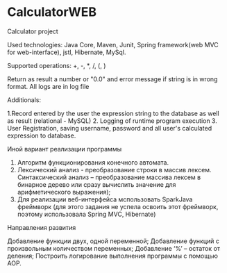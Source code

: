 # CalculatorWEB
Calculator project

Used technologies: Java Core, Maven, Junit, Spring framework(web MVC for web-interface), jstl, Hibernate, MySql.

Supported operations: +, -, *, /, (, )

Return as result a number or "0.0" and error message if string is in wrong format.
All logs are in log file

Additionals:

1.Record entered by the user the expression string to the database as well as result (relational - MySQL)
2. Logging of runtime program execution
3. User Registration, saving username, password and all user's calculated expression to database.

Иной вариант реализации программы

1) Алгоритм функционирования конечного автомата.
2) Лексический анализ - преобразование строки в массив лексем. Синтаксический анализ – преобразование массива лексем в бинарное дерево или сразу вычислить значение для арифметического выражения);
3) Для реализации веб-интерфейса мспользовать SparkJava фреймворк (для этого задания не успела освоить этот фреймворк, поэтому использовала Spring MVC, Hibernate)

Направления развития

Добавление функции двух, одной переменной;
Добавление функций с произвольным количеством переменных;
Добавление ‘%’ – остаток от деления;
Построить логирование выполнения программы с помощью  AOP.
